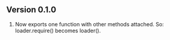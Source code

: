 ## Version 0.1.0

1. Now exports one function with other methods attached.  So: loader.require() becomes loader().